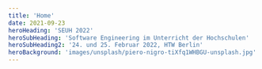 ```yaml
---
title: 'Home'
date: 2021-09-23
heroHeading: 'SEUH 2022'
heroSubHeading: 'Software Engineering im Unterricht der Hochschulen'
heroSubHeading2: '24. und 25. Februar 2022, HTW Berlin'
heroBackground: 'images/unsplash/piero-nigro-tiXfq1WHBGU-unsplash.jpg'
---
```

